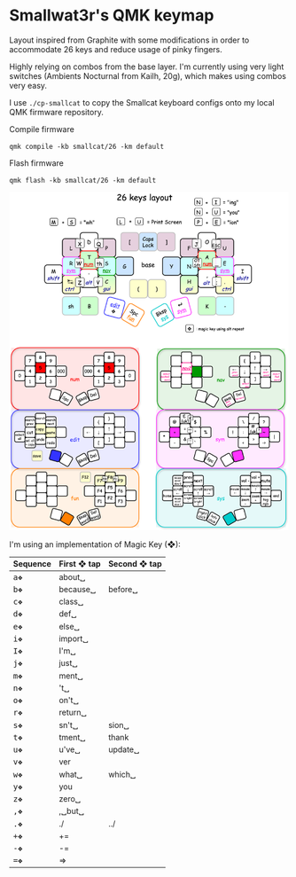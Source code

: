 # Smallwat3r's QMK keymap

Layout inspired from Graphite with some modifications in order to accommodate 26 keys and reduce usage of pinky fingers.

Highly relying on combos from the base layer. I'm currently using very light switches (Ambients Nocturnal from Kailh, 20g), which makes using combos very easy.

I use `./cp-smallcat` to copy the Smallcat keyboard configs onto my local QMK firmware repository.

Compile firmware
```
qmk compile -kb smallcat/26 -km default 
```

Flash firmware
```
qmk flash -kb smallcat/26 -km default 
```

![keymap](./images/keymap.png)

I'm using an implementation of Magic Key (❖):

| Sequence                 | First ❖ tap | Second ❖ tap |
|--------------------------|-------------|--------------|
| <kbd>a</kbd><kbd>❖</kbd> | about␣      |              |
| <kbd>b</kbd><kbd>❖</kbd> | because␣    | before␣      |
| <kbd>c</kbd><kbd>❖</kbd> | class␣      |              |
| <kbd>d</kbd><kbd>❖</kbd> | def␣        |              |
| <kbd>e</kbd><kbd>❖</kbd> | else␣       |              |
| <kbd>i</kbd><kbd>❖</kbd> | import␣     |              |
| <kbd>I</kbd><kbd>❖</kbd> | I'm␣        |              |
| <kbd>j</kbd><kbd>❖</kbd> | just␣       |              |
| <kbd>m</kbd><kbd>❖</kbd> | ment␣       |              |
| <kbd>n</kbd><kbd>❖</kbd> | 't␣         |              |
| <kbd>o</kbd><kbd>❖</kbd> | on't␣       |              |
| <kbd>r</kbd><kbd>❖</kbd> | return␣     |              |
| <kbd>s</kbd><kbd>❖</kbd> | sn't␣       | sion␣        |
| <kbd>t</kbd><kbd>❖</kbd> | tment␣      | thank        |
| <kbd>u</kbd><kbd>❖</kbd> | u've␣       | update␣      |
| <kbd>v</kbd><kbd>❖</kbd> | ver         |              |
| <kbd>w</kbd><kbd>❖</kbd> | what␣       | which␣       |
| <kbd>y</kbd><kbd>❖</kbd> | you         |              |
| <kbd>z</kbd><kbd>❖</kbd> | zero␣       |              |
| <kbd>,</kbd><kbd>❖</kbd> | ,␣but␣      |              |
| <kbd>.</kbd><kbd>❖</kbd> | ./          | ../          |
| <kbd>+</kbd><kbd>❖</kbd> | +=          |              |
| <kbd>-</kbd><kbd>❖</kbd> | -=          |              |
| <kbd>=</kbd><kbd>❖</kbd> | =>          |              |
